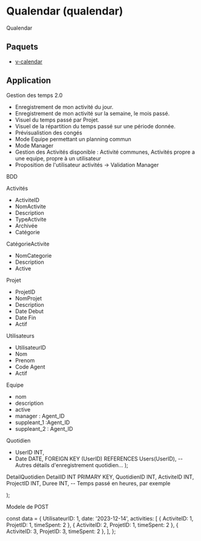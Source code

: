 # Qualendar (qualendar)

Qualendar

## Paquets
- [v-calendar](https://vcalendar.io/)

## Application

Gestion des temps 2.0

- Enregistrement de mon activité du jour.
- Enregistrement de mon activité sur la semaine, le mois passé.
- Visuel du temps passé par Projet.
- Visuel de la répartition du temps passé sur une période donnée.
- Prévisualistion des congés
- Mode Equipe permettant un planning commun
- Mode Manager
- Gestion des Activités disponible : Activité communes, Activités propre a une equipe, propre à un utilisateur
- Proposition de l'utilisateur activités -> Validation Manager



BDD

Activités
- ActiviteID
 - NomActivite
 - Description
 - TypeActivite
 - Archivée
 - Catégorie

CatégorieActivite
- NomCategorie
- Description
- Active

Projet
- ProjetID
- NomProjet
- Description
- Date Debut
- Date Fin
- Actif


Utilisateurs
- UtilisateurID
 - Nom
 - Prenom
 - Code Agent
 - Actif



Equipe
 - nom
 - description
 - active
 - manager : Agent_ID
 - suppleant_1 :Agent_ID
 - suppleant_2 : Agent_ID


Quotidien
-  UserID INT,
- Date DATE,
    FOREIGN KEY (UserID) REFERENCES Users(UserID),
    -- Autres détails d'enregistrement quotidien...
);

DetailQuotidien
    DetailID INT PRIMARY KEY,
    QuotidienID INT,
    ActiviteID INT,
    ProjectID INT,
    Duree INT, -- Temps passé en heures, par exemple

);



Modele de POST

const data = {
  UtilisateurID: 1,
  date: '2023-12-14',
  activities: [
    { ActiviteID: 1, ProjetID: 1, timeSpent: 2 },
    { ActiviteID: 2, ProjetID: 1, timeSpent: 2 },
    { ActiviteID: 3, ProjetID: 3, timeSpent: 2 },
  ],
};

